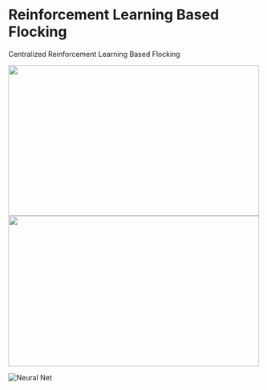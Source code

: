 # Reinforcement Learning Based Flocking
Centralized Reinforcement Learning Based Flocking


<div style="display: flex;">
  <img src="https://github.com/user-attachments/assets/6dcd4b2d-7a80-4c97-8de7-ce0826914ef1" width="500" height="300" />
</div>

<div style="display: flex;">
  <img src="https://github.com/user-attachments/assets/65963f25-e4e0-472a-9f10-8aa24e252142" width="500" height="300" />
</div>



![Neural Net](https://github.com/user-attachments/assets/25fd4d5f-ccd3-4e45-a8a6-2a5eef10627f)
